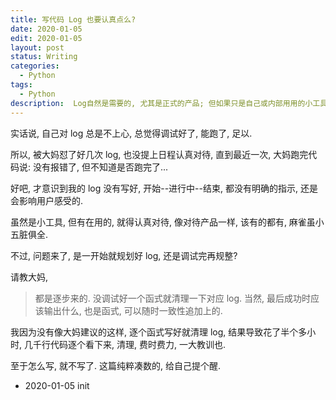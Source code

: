 ```yaml
---
title: 写代码 Log 也要认真点么?
date: 2020-01-05
edit: 2020-01-05
layout: post
status: Writing
categories:
  - Python
tags:
  - Python
description:  Log自然是需要的, 尤其是正式的产品; 但如果只是自己或内部用用的小工具, 也需要认真点吗?
---
```


实话说, 自己对 log 总是不上心, 总觉得调试好了, 能跑了, 足以.

所以, 被大妈怼了好几次 log, 也没提上日程认真对待, 直到最近一次, 大妈跑完代码说: 没有报错了, 但不知道是否跑完了...

好吧, 才意识到我的 log 没有写好, 开始--进行中--结束, 都没有明确的指示, 还是会影响用户感受的.

虽然是小工具, 但有在用的, 就得认真对待, 像对待产品一样, 该有的都有, 麻雀虽小五脏俱全. 


不过, 问题来了, 是一开始就规划好 log, 还是调试完再规整?

请教大妈, 

> 都是逐步来的. 没调试好一个函式就清理一下对应 log.
> 当然, 最后成功时应该输出什么, 也是函式, 可以随时一致性追加上的.

我因为没有像大妈建议的这样, 逐个函式写好就清理 log, 结果导致花了半个多小时, 几千行代码逐个看下来, 清理, 费时费力, 一大教训也.

至于怎么写, 就不写了. 这篇纯粹凑数的, 给自己提个醒.



- 2020-01-05 init